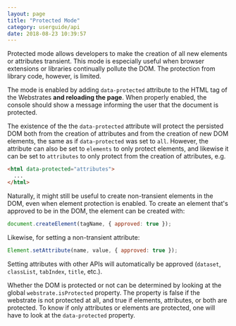 ```yaml
---
layout: page
title: "Protected Mode"
category: userguide/api
date: 2018-08-23 10:39:57
---
```


Protected mode allows developers to make the creation of all new elements or attributes transient.
This mode is especially useful when browser extensions or libraries continually pollute the DOM.
The protection from library code, however, is limited.

The mode is enabled by adding `data-protected` attribute to the HTML tag of the Webstrates **and reloading the page**.
When properly enabled, the console should show a message informing the user that the document is protected.

The existence of the the `data-protected` attribute will protect the persisted DOM both from the creation of attributes and from the creation of new DOM elements, the same as if `data-protected` was set to `all`.
However, the attribute can also be set to `elements` to only protect elements, and likewise it can be set to `attributes` to only protect from the creation of attributes, e.g.

```html
<html data-protected="attributes">
  ...
</html>
```

Naturally, it might still be useful to create non-transient elements in the DOM, even when element protection is enabled.
To create an element that's approved to be in the DOM, the element can be created with:

```javascript
document.createElement(tagName, { approved: true });
```

Likewise, for setting a non-transient attribute:

```javascript
Element.setAttribute(name, value, { approved: true });
```

Setting attributes with other APIs will automatically be approved (`dataset`, `classList`, `tabIndex`, `title`, etc.).

Whether the DOM is protected or not can be determined by looking at the global `webstrate.isProtected` property.
The property is false if the webstrate is not protected at all, and true if elements, attributes, or both are protected.
To know if only attributes or elements are protected, one will have to look at the `data-protected` property.
